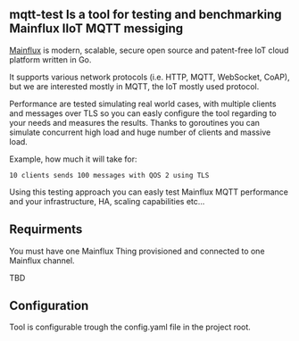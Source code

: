 ## mqtt-test Is a tool for testing and benchmarking Mainflux IIoT MQTT messiging

[Mainflux](https://github.com/mainflux/mainflux) is modern, scalable, secure open source and patent-free IoT cloud platform written in Go.

It supports various network protocols (i.e. HTTP, MQTT, WebSocket, CoAP), but we are interested mostly in MQTT, the IoT mostly used protocol.

Performance are tested simulating real world cases, with multiple clients and messages over TLS so you can easly configure the tool regarding to your needs and measures the results. Thanks to goroutines you can simulate concurrent high load and huge number of clients and massive load.

Example, how much it will take for:
```
10 clients sends 100 messages with QOS 2 using TLS
```
Using this testing approach you can easly test Mainflux MQTT performance and your infrastructure, HA, scaling capabilities etc...

## Requirments
You must have one Mainflux Thing provisioned and connected to one Mainflux channel.

TBD

## Configuration
Tool is configurable trough the config.yaml file in the project root.
